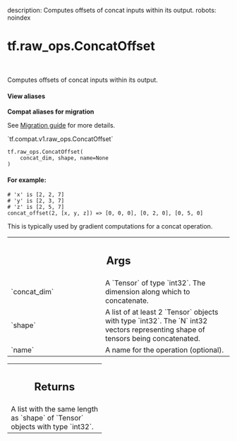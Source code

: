 description: Computes offsets of concat inputs within its output.
robots: noindex

# tf.raw_ops.ConcatOffset

<!-- Insert buttons and diff -->

<table class="tfo-notebook-buttons tfo-api nocontent" align="left">

</table>



Computes offsets of concat inputs within its output.

<section class="expandable">
  <h4 class="showalways">View aliases</h4>
  <p>
<b>Compat aliases for migration</b>
<p>See
<a href="https://www.tensorflow.org/guide/migrate">Migration guide</a> for
more details.</p>
<p>`tf.compat.v1.raw_ops.ConcatOffset`</p>
</p>
</section>

<pre class="devsite-click-to-copy prettyprint lang-py tfo-signature-link">
<code>tf.raw_ops.ConcatOffset(
    concat_dim, shape, name=None
)
</code></pre>



<!-- Placeholder for "Used in" -->


#### For example:



```
# 'x' is [2, 2, 7]
# 'y' is [2, 3, 7]
# 'z' is [2, 5, 7]
concat_offset(2, [x, y, z]) => [0, 0, 0], [0, 2, 0], [0, 5, 0]
```

This is typically used by gradient computations for a concat operation.

<!-- Tabular view -->
 <table class="responsive fixed orange">
<colgroup><col width="214px"><col></colgroup>
<tr><th colspan="2"><h2 class="add-link">Args</h2></th></tr>

<tr>
<td>
`concat_dim`
</td>
<td>
A `Tensor` of type `int32`.
The dimension along which to concatenate.
</td>
</tr><tr>
<td>
`shape`
</td>
<td>
A list of at least 2 `Tensor` objects with type `int32`.
The `N` int32 vectors representing shape of tensors being concatenated.
</td>
</tr><tr>
<td>
`name`
</td>
<td>
A name for the operation (optional).
</td>
</tr>
</table>



<!-- Tabular view -->
 <table class="responsive fixed orange">
<colgroup><col width="214px"><col></colgroup>
<tr><th colspan="2"><h2 class="add-link">Returns</h2></th></tr>
<tr class="alt">
<td colspan="2">
A list with the same length as `shape` of `Tensor` objects with type `int32`.
</td>
</tr>

</table>

